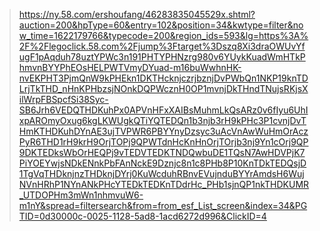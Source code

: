 > https://ny.58.com/ershoufang/46283835045529x.shtml?auction=200&hpType=60&entry=102&position=34&kwtype=filter&now_time=1622179766&typecode=200&region_ids=593&lg=https%3A%2F%2Flegoclick.58.com%2Fjump%3Ftarget%3Dszq8Xi3draOWUvYfugF1pAqduh78uztYPWc3n191PHTYPHNzrg980v6YUykKuadWmHTkPhmvnBYYPhEOsHELPWTVmyDYuad-m16buWwhnHK-nvEKPHT3PjmQnW9kPHEkn1DKTHcknjczrjbznjDvPWbQn1NKP19knTDLrjTkTHD_nHnKPHbzsjNOnkDQPWcznH0OP1mvnjDkTHndTNujsRKjsXilWrpFBSpcfSi38Syc-SB6Jrh6VEDQTHDKuhPx0APVnHFxXAIBsMuhmLkQsARz0v6fIyu6UhIxpAROmyOxug6kgLKWUgkQTiYQTEDQn1b3njb3rH9kPHc3P1cvnjDvTHmKTHDKuhDYnAE3ujTVPWR6PBYYnyDzsyc3uAcVnAwWuHmOrAczPyR6THD1rH9krH9OrjTOPj9QPWTdnHcKnHnOrjTOrjb3nj9Yn1cOrj9QP9DKTEDksWbOrHEQPj9vTEDVTEDKTNDQwbuDE1TQsN7AwHDVPjK7PiYOEYwjsNDkENnkPbFAnNckE9Dznjc8n1c8PHb8P10KnTDkTEDQsjD1TgVqTHDknjnzTHDknjDYrj0KuWcduhRBnvEVujnduBYYrAmdsH6WujNVnHRhP1NYnANkPHcYTEDkTEDKnTDdrHc_PHb1sjnQP1nkTHDKUMR_UTDOPHm3mWn1nhmvuW6-m1nY&spread=filtersearch&from=from_esf_List_screen&index=34&PGTID=0d30000c-0025-1128-5ad8-1acd6272d996&ClickID=4
